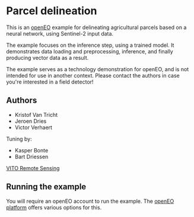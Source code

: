 # Parcel delineation
This is an [openEO](https://openeo.org/) example for delineating agricultural parcels based on a neural network, using Sentinel-2 input data.

The example focuses on the inference step, using a trained model. It demonstrates data loading and preprocessing, 
inference, and finally producing vector data as a result.

The example serves as a technology demonstration for openEO, and is not intended for use in another context. 
Please contact the authors in case you're interested in a field detector!

## Authors

- Kristof Van Tricht
- Jeroen Dries
- Victor Verhaert

Tuning by:
- Kasper Bonte
- Bart Driessen

[VITO Remote Sensing](https://remotesensing.vito.be)

## Running the example

You will require an openEO account to run the example. The [openEO platform](https://openeo.cloud/) offers various options for this.


